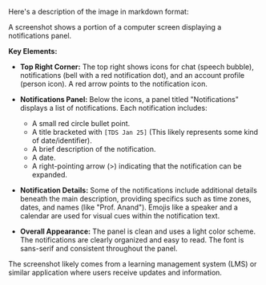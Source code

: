 Here's a description of the image in markdown format:

A screenshot shows a portion of a computer screen displaying a notifications panel. 


**Key Elements:**

* **Top Right Corner:** The top right shows icons for chat (speech bubble), notifications (bell with a red notification dot), and an account profile (person icon).  A red arrow points to the notification icon.

* **Notifications Panel:** Below the icons, a panel titled "Notifications" displays a list of notifications. Each notification includes:

    * A small red circle bullet point.
    * A title bracketed with `[TDS Jan 25]` (This likely represents some kind of date/identifier).
    * A brief description of the notification.
    * A date.
    * A right-pointing arrow (>) indicating that the notification can be expanded.


* **Notification Details:** Some of the notifications include additional details beneath the main description, providing specifics such as time zones, dates, and names (like "Prof. Anand").  Emojis like a speaker and a calendar are used for visual cues within the notification text.


* **Overall Appearance:** The panel is clean and uses a light color scheme. The notifications are clearly organized and easy to read.  The font is sans-serif and consistent throughout the panel.

The screenshot likely comes from a learning management system (LMS) or similar application where users receive updates and information.
